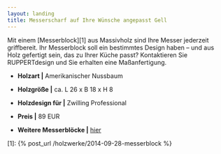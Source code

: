 ```yaml
---
layout: landing
title: Messerscharf auf Ihre Wünsche angepasst Gell
---
```


Mit einem [Messerblock][1] aus Massivholz sind Ihre Messer jederzeit griffbereit.
Ihr Messerblock soll ein bestimmtes Design haben – und aus Holz gefertigt sein,
das zu Ihrer Küche passt?
Kontaktieren Sie RUPPERTdesign und Sie erhalten eine Maßanfertigung.

- **Holzart \|** Amerikanischer Nussbaum
- **Holzgröße \|** ca. L 26 x B 18 x H 8
- **Holzdesign für \|** Zwilling Professional
- **Preis \|** 89 EUR

- **Weitere Messerblöcke \|** <a href="{{ site.baseurl }}/holzwerke">hier</a>

[1]: {% post_url /holzwerke/2014-09-28-messerblock %}
